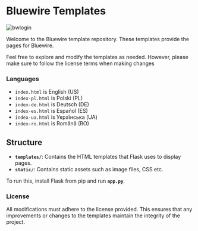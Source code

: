 # Bluewire Templates

![bwlogin](https://github.com/user-attachments/assets/a42ba89e-f0b3-4398-8765-025c8da2c2e5)

Welcome to the Bluewire template repository. These templates provide the pages for Bluewire.

Feel free to explore and modify the templates as needed. However, please make sure to follow the license terms when making changes

### Languages

- `index.html` is English (US)
- `index-pl.html` is Polski (PL)
- `index-de.html` is Deutsch (DE)
- `index-es.html` is Español (ES)
- `index-ua.html` is Українська (UA)
- `index-ro.html` is Română (RO)

## Structure

- **`templates/`**: Contains the HTML templates that Flask uses to display pages.
- **`static/`**: Contains static assets such as image files, CSS etc.

To run this, install Flask from pip and run **`app.py`**.

### License

All modifications must adhere to the license provided. This ensures that any improvements or changes to the templates maintain the integrity of the project.
